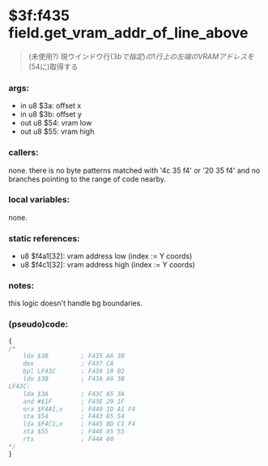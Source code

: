 ﻿
# $3f:f435 field.get_vram_addr_of_line_above
> (未使用?) 現ウインドウ行($3bで指定)の1行上の左端のVRAMアドレスを($54に)取得する

### args:
+	in u8 $3a: offset x
+	in u8 $3b: offset y
+	out u8 $54: vram low
+	out u8 $55: vram high

### callers:
none.
there is no byte patterns matched with '4c 35 f4' or '20 35 f4' and
no branches pointing to the range of code nearby.

### local variables:
none.

### static references:
+	u8 $f4a1[32]: vram address low (index := Y coords)
+	u8 $f4c1[32]: vram address high (index := Y coords)

### notes:
this logic doesn't handle bg boundaries.

### (pseudo)code:
```js
{
/*
	ldx $3B         ; F435 A6 3B
	dex             ; F437 CA
	bpl LF43C       ; F438 10 02
	ldx $3B         ; F43A A6 3B
LF43C:
	lda $3A         ; F43C A5 3A
	and #$1F        ; F43E 29 1F
	ora $F4A1,x     ; F440 1D A1 F4
	sta $54         ; F443 85 54
	lda $F4C1,x     ; F445 BD C1 F4
	sta $55         ; F448 85 55
	rts             ; F44A 60
*/
}
```

